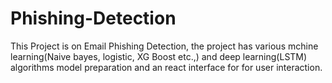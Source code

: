 # Phishing-Detection
This Project is on Email Phishing Detection, the project has various mchine learning(Naive bayes, logistic, XG Boost etc.,) and deep learning(LSTM) algorithms model preparation and an react interface for for user interaction.

